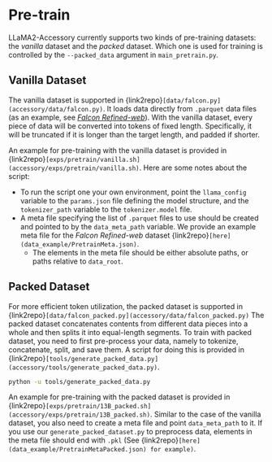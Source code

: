 # Pre-train
LLaMA2-Accessory currently supports two kinds of pre-training datasets: the *vanilla* dataset and the *packed* dataset. Which one is used for training is controlled by the `--packed_data` argument in `main_pretrain.py`.

## Vanilla Dataset

The vanilla dataset is supported in {link2repo}`[data/falcon.py](accessory/data/falcon.py)`. It loads data directly from `.parquet` data files (as an example, see [*Falcon Refined-web*](https://huggingface.co/datasets/tiiuae/falcon-refinedweb)). With the vanilla dataset, every piece of data will be converted into tokens of  fixed length. Specifically, it will be truncated if it is longer than the target length, and padded if shorter.

An example for pre-training with the vanilla dataset is provided in {link2repo}`[exps/pretrain/vanilla.sh](accessory/exps/pretrain/vanilla.sh)`. Here are some notes about the script:

+ To run the script one your own environment, point the `llama_config` variable to the `params.json` file defining the model structure, and the `tokenizer_path` variable to the `tokenizer.model` file.
+ A meta file specifying the list of `.parquet` files to use should be created and pointed to by the `data_meta_path` variable. We provide an example meta file for the *Falcon Refined-web* dataset {link2repo}`[here](data_example/PretrainMeta.json)`.
  + The elements in the meta file should be either absolute paths, or paths relative to `data_root`.

## Packed Dataset

For more efficient token utilization, the packed dataset is supported in {link2repo}`[data/falcon_packed.py](accessory/data/falcon_packed.py)` The packed dataset concatenates contents from different data pieces into a whole and then splits it into equal-length segments. To train with packed dataset, you need to first pre-process your data, namely to tokenize, concatenate, split, and save them. A script for doing this is provided in {link2repo}`[tools/generate_packed_data.py](accessory/tools/generate_packed_data.py)`.

```bash
python -u tools/generate_packed_data.py
```

An example for pre-training with the packed dataset is provided in {link2repo}`[exps/pretrain/13B_packed.sh](accessory/exps/pretrain/13B_packed.sh)`. Similar to the case of the vanilla dataset, you also need to create a meta file and point `data_meta_path` to it. If you use our `generate_packed_dataset.py` to preprocess data, elements in the meta file should end with `.pkl` (See {link2repo}`[here](data_example/PretrainMetaPacked.json) for example)`. 



